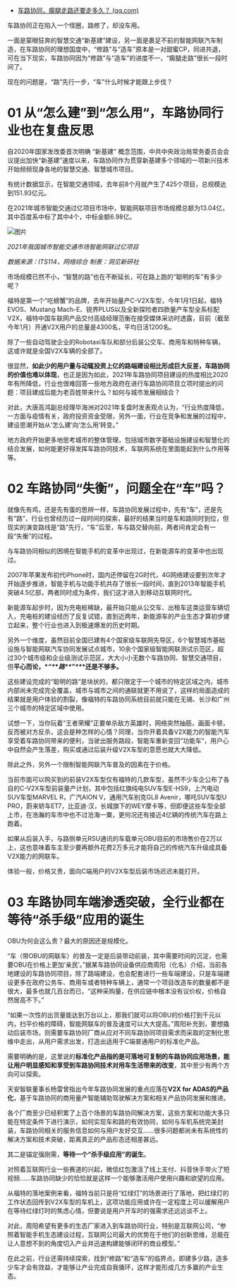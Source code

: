 - [车路协同，瘸腿走路还要走多久？ (qq.com)](https://mp.weixin.qq.com/s/M7CGgQIZHXOX8PhIRWYIRw)

车路协同正在陷入一个怪圈，路修了，却没车用。

一面是蒙眼狂奔的智慧交通“新基建”建设，另一面是裹足不前的智能网联汽车制造，在车路协同的理想国度中，“修路”与“造车”原本是一对甜蜜CP，同进共退，可在当下现实，车路协同因为“修路”与“造车”的进度不一，“瘸腿走路”很长一段时间了。

现在的问题是，“路”先行一步，“车”什么时候才能跟上步伐？

# 01 从“怎么建”到“怎么用“，车路协同行业也在复盘反思

自2020年国家发改委首次明确 “新基建” 概念范围，中共中央政治局常务委员会会议提出加快“新基建”速度以来，车路协同作为贯穿新基建多个领域的一项新兴技术开始频频现身各地的智慧交通、智慧城市项目。

有统计数据显示，在智能交通领域，去年前8个月就产生了425个项目，总规模达到151.93亿元。

在2021年城市智能交通过亿项目市场中，智能网联项目市场规模总额为13.04亿，其中百度系中标了其中4个，中标金额6.98亿。

![图片](https://mmbiz.qpic.cn/mmbiz_png/ib9LZrhO0cKwL3Caot7Salibic78QGY3Rq9M3zmwwnhK6Iibb5WxxvYUH5cHyv9VRZlylPw03HBBnVHeibNXFjxLDow/640?wx_fmt=png&wxfrom=5&wx_lazy=1&wx_co=1)

*2021年我国城市智能交通市场智能网联过亿项目* 

*数据来源：ITS114，网络综合 制表：洞见新研社* 

市场规模已然不小，“智慧的路”也在不断延长，可在路上跑的“聪明的车”有多少呢？

福特是第一个“吃螃蟹”的品牌，去年开始量产C-V2X车型，今年1月1日起，福特EVOS、Mustang Mach-E、锐界PLUS以及全新探险者四款量产车型全系标配V2X，福特中国车联网产品交付高级经理范衡在接受媒体采访时透露，目前（截至今年1月）开通V2X用户的总量是4300名，平均日活1200名。

除了一些自动驾驶企业的Robotaxi车队和部分后装公交车、商用车和特种车辆，这或许就是全国V2X车辆的全部了。

很显然，**如此少的用户量与动辄投资上亿的路端建设相比形成巨大反差，车路协同的价值也难以体现**，也正是因为如此，2021年车路协同项目建设的热度相比2020年有所降低，行业也很难回答一些地方政府在进行车路协同项目立项时提出的问题：项目建成后能为老百姓带来什么？如何与城市发展相结合？

对此，大唐高鸿副总经理毕海洲对2021年复盘时发表观点认为，“行业热度降低，一方面与疫情有关，政府投资资金受限，另外一面，行业在竞争和发展的过程中，建设思潮开始从‘怎么建’向‘怎么用’转变。”

地方政府开始更多地思考城市的整体管理，包括城市数字基础设施建设和智慧化的结合发展，如何能更好得发挥车路协同技术，车联网系统在里面能起到什么作用等等。

# 02 车路协同“失衡”，问题全在“车”吗？

就像先有鸡，还是先有蛋的思辨一样，车路协同发展过程中，先有“车”，还是先有“路”，行业也曾经历过一段时间的探索，最好的结果当时是车和路同时到位，但现实的演变路线是“路”先行，“车”后至，车与路交替向前，两者间肯定会有一段“失衡”的过程。

与车路协同相似的困境在智能手机的变革中出现过，在新能源车的变革中也出现过。

2007年苹果发布初代iPhone时，国内还停留在2G时代，4G网络建设要到次年才开始逐步推进，智能手机与功能手机共存了很长一段时间，直到2013年智能手机突破4.5亿部，两者同时成为条件，我们这才进入到移动互联网时代。

新能源车起步时，因为充电桩稀缺，最开始只能从公交车、出租车这类运营车辆切入，充电桩的建设经历了反复试错，直到近两年，新能源车的产业生态才算初步建立起来，整个行业也进入到极速爆发的历史时期。

另外一个维度，虽然目前全国已建有4个国家级车联网先导区，6个智慧城市基础设施与智能网联汽车协同发展试点城市，10余个国家级智能网联测试示范区，超过30个城市级和企业级测试示范区，大大小小无数个车路协同、智慧交通项目，但**平心而论，\**“\**\**路\*\*”\*\**\*还是不够多。**

这些建设完成的“聪明的路“是块状的，都只限定于一个城市的特定区域之内，城市内部尚未完成完全覆盖，城市与城市之间的通联就更不用说了，这样的局面造成的结果就是用户体验的割裂，像福特的车路协同系统目前就只能在无锡、长沙和广州三个城市的特定区域中使用。 

试想一下，当你玩着“王者荣耀”正要单杀敌方英雄时，网络突然抽筋，画面卡顿，反而被对方反杀，这会是种怎样的心情？同理，当你开着具备V2X能力的智能汽车享受着车路协同带来的便利，当驶出服务路段，智能车重新变回“功能车”，用户心中自然会产生落差，购买或通过后装升级V2X车型的意愿也就大大降低。

除此之外，另外一个限制智能网联汽车普及的因素在于价格。

当前市面可以购买到的前装V2X车型仅有福特的几款车型，虽然不少车企公布了各自的C-V2X车型前装量产计划，其中包括红旗纯电SUV车型E-HS9，上汽电动SUV车型MARVEL R，广汽AION V，通用汽车别克GL8 Avenir，哪吒SUV车型U PRO，蔚来轿车ET7，比亚迪·汉，长城旗下的WEY摩卡等，但即便这些车型全部上市，在浩瀚的车市中也不过沧海一粟，更何况还有接近4亿辆的传统汽车在路上跑着。

如果从后装入手，与路侧单元RSU通讯的车载单元OBU目前的市场售价在2万以上，这也意味着车主至少要再额外花费2万多元才能将自己的传统汽车升级成具备V2X能力的网联车。

体验一般，价格又贵，面向C端用户的V2X车型后装市场迟迟未能打开。

# 03 车路协同车端渗透突破，全行业都在等待“杀手级”应用的诞生

OBU为何会这么贵？最大的原因还是规模化。

“车（带OBU的网联车）的普及一定是后装带动前装，其中需要时间的沉淀，也需要OBU在价格上更加‘亲民’。”据某车路协同设备供应商周阳（化名）介绍，当前各地建设的车路协同项目，除了路端建设，也会配套进行一些车端建设，只是车端建设更多在政府公务车、商用车或者特种车辆上，通常一个项目改造车的数量都不是很大，最多也就几百台而已，“这种采购量，在供应链中根本没有议价权，价格自然居高不下。”

“如果一次性的出货量能达到万台以上，那我们就可以将OBU的价格打到千元以内，扫平价格的障碍，智能网联车的普及速度可以大大提高。”周阳补充到，要想撬动后装市场，则需要车路协同厂商从应对不同车路协同项目需求而采取的定制化思维中走出，从用户需求出发，打造出适用于C端普通用户的标准化产品。

需要明确的是，这里说的**标准化产品指的是可落地可复制的车路协同应用场景，能让用户明显感知和享受到车路协同技术对用车生活带来的改变**，其中至少有两个方向可以探索。

天安智联董事长杨雷曾指出今年车路协同发展的重点应落在**V2X for ADAS的产品化**，基于车路协同的商用量产智能辅助驾驶解决方案和相关产品协同发展和推进。

各个厂商至少已经积累了上百个场景的车路协同解决方案，这些方案和功能大多只能在特定条件下进行演示，如何实现车和路的有效协同，如何与车机系统完美封装，车路协同相关的服务信息如何与用户友好交互……很多问题都尚未有系统性的解决方案和技术突破，距离真正的产品形态还相差甚远。

其二是锚定强刚需，**等待一个“杀手级应用”的诞生**。

对照着互联网行业一些赛道的兴起，微信红包激活了线上支付、抖音快手带火了短视频……车路协同缺少的恰恰就是这样一个能够激活用户使用兴趣和欲望的应用。

从福特的落地案例来看，福特当前只是将“红绿灯”的场景进行了落地，把红绿灯的工作状态回传到V2X车型的车机上，这项功能应用或许在一定程度上可以缓解用户在等待红绿灯时的焦虑心情，但要说是用户开车时的强需求还远远谈不上。

对此，周阳希望有更多的生态厂家进入到车路协同行业，特别是互联网公司，“参照着智能手机生态建设过程，互联网公司最大的优势在于他们的创新思维，总能在让人意想不到的角度切入产业并迅速构建能够闭环的商业模型。”

在此之前，行业还需持续探索，找到“修路”和“造车”的临界点，即建多少路，造多少车才会有效益，才能够让产业完成自我循环，这样才能形成几方多赢的产业生态。